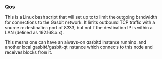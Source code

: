 ### Qos ###

This is a Linux bash script that will set up tc to limit the outgoing bandwidth for connections to the Gasbit network. It limits outbound TCP traffic with a source or destination port of 8333, but not if the destination IP is within a LAN (defined as 192.168.x.x).

This means one can have an always-on gasbitd instance running, and another local gasbitd/gasbit-qt instance which connects to this node and receives blocks from it.
